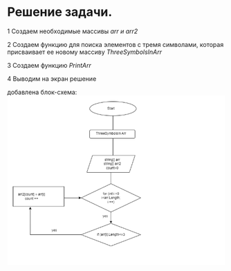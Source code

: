  # Решение задачи.

1 Создаем необходимые массивы *arr и arr2*

2 Создаем функцию для поиска элементов с тремя символами, которая присваивает ее новому массиву *ThreeSymbolsInArr*

3 Создаем функцию *PrintArr*

4 Выводим на экран решение

добавлена блок-схема:
![](cxema.png)